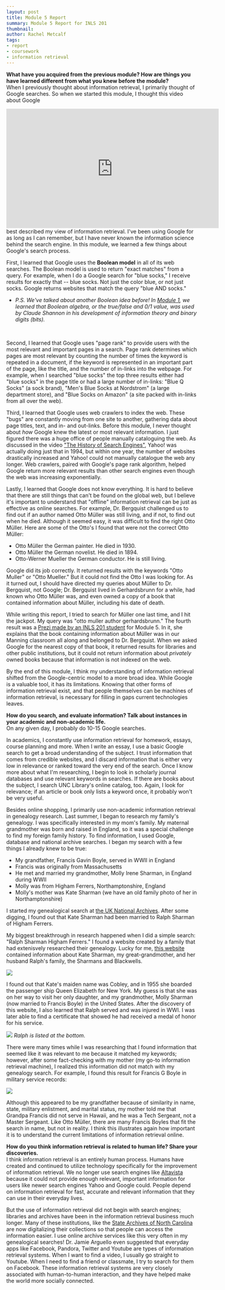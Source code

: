 ```yaml
---
layout: post
title: Module 5 Report
summary: Module 5 Report for INLS 201
thumbnail: 
author:	Rachel Metcalf
tags:
- report
- coursework
- information retrieval
---
```

<strong>What have you acquired from the previous module? How are things you have learned different from what you knew before the module?</strong><br>
When I previously thought about information retrieval, I primarily thought of Google searches. So when we started this module, I thought this video about Google<br>
<iframe width="560" height="315" src="https://www.youtube.com/embed/mTBShTwCnD4" frameborder="0" allowfullscreen>video</iframe><br>
best described my view of information retrieval. I've been using Google for as long as I can remember, but I have never known the information science behind the search engine. In this module, we learned a few things about Google's search process.<br>

First, I learned that Google uses the <strong>Boolean model</strong> in all of its web searches. The Boolean model is used to return "exact matches" from a query. For example, when I do a Google search for "blue socks," I receive results for exactly that -- blue socks. Not just the color blue, or not just socks. Google returns websites that match the query "blue AND socks."<br>

* <em>P.S. We've talked about another Boolean idea before! In <a href="http://rcmetcalf.github.io/2015/09/03/module-1-report/">Module 1</a>, we learned that Boolean algebra, or the true/false and 0/1 value, was used by Claude Shannon in his development of information theory and binary digits (bits).</em>
<br>

Second, I learned that Google uses "page rank" to provide users with the most relevant and important pages in a search. Page rank determines which pages are most relevant by counting the number of times the keyword is repeated in a document, if the keyword is represented in an important part of the page, like the title, and the number of in-links into the webpage. For example, when I searched "blue socks" the top three results either had "blue socks" in the page title or had a large number of in-links: "Blue Q Socks" (a sock brand), "Men's Blue Socks at Nordstrom" (a large department store), and "Blue Socks on Amazon" (a site packed with in-links from all over the web).<br>

Third, I learned that Google uses web crawlers to index the web. These "bugs" are constantly moving from one site to another, gathering data about page titles, text, and in- and out-links. Before this module, I never thought about <em>how</em> Google knew the latest or most relevant information. I just figured there was a huge office of people manually cataloguing the web. As discussed in the video <a href="https://youtu.be/VWQ34lEsd0c">"The History of Search Engines"</a>, Yahoo! was actually doing just that in 1994, but within one year, the number of websites drastically increased and Yahoo! could not manually catalogue the web any longer. Web crawlers, paired with Google's page rank algorithm, helped Google return more relevant results than other search engines even though the web was increasing exponentially.<br>

Lastly, I learned that Google does not know everything. It is hard to believe that there are still things that can't be found on the global web, but I believe it's important to understand that "offline" information retrieval can be just as effective as online searches. For example, Dr. Bergquist challenged us to find out if an author named Otto Müller was still living, and if not, to find out when he died. Although it seemed easy, it was difficult to find the right Otto Müller. Here are some of the Otto's I found that were not the correct Otto Müller:<br>

* Otto Müller the German painter. He died in 1930.<br>
* Otto Müller the German novelist. He died in 1894.<br>
* Otto-Werner Mueller the German conductor. He is still living.<br>

Google did its job correctly. It returned results with the keywords "Otto Muller" or "Otto Mueller." But it could not find the Otto I was looking for. As it turned out, I should have directed my queries about Müller to Dr. Bergquist, not Google; Dr. Bergquist lived in Gerhardsbrunn for a while, had known who Otto Müller was, and even owned a copy of a book that contained information about Müller, including his date of death.

While writing this report, I tried to search for Müller one last time, and I hit the jackpot. My query was "otto muller author gerhardsbrunn." The fourth result was a <a href="https://prezi.com/7lqg53fybtch/module-5-report/">Prezi made by an INLS 201 student</a> for Module 5. In it, she explains that the book containing information about Müller was in our Manning classroom all along and belonged to Dr. Bergquist. When we asked Google for the nearest copy of that book, it returned results for libraries and other public institutions, but it could not return information about <em>privately</em> owned books because that information is not indexed on the web.

By the end of this module, I think my understanding of information retrieval shifted from the Google-centric model to a more broad idea. While Google is a valuable tool, it has its limitations. Knowing that other forms of information retrieval exist, and that people themselves can be machines of information retrieval, is necessary for filling in gaps current technologies leaves.

<strong>How do you search, and evaluate information? Talk about instances in your academic and non-academic life.</strong><br>
On any given day, I probably do 10-15 Google searches.<br>

In academics, I constantly use information retrieval for homework, essays, course planning and more. When I write an essay, I use a basic Google search to get a broad understanding of the subject. I trust information that comes from credible websites, and I discard information that is either very low in relevance or ranked toward the very end of the search. Once I know more about what I'm researching, I begin to look in scholarly journal databases and use relevant keywords in searches. If there are books about the subject, I search UNC Library's online catalog, too. Again, I look for relevance; if an article or book only lists a keyword once, it probably won't be very useful.<br>

Besides online shopping, I primarily use non-academic information retrieval in genealogy research. Last summer, I began to research my family's genealogy. I was specifically interested in my mom's family. My maternal grandmother was born and raised in England, so it was a special challenge to find my foreign family history. To find information, I used Google, database and national archive searches. I began my search with a few things I already knew to be true:<br>
* My grandfather, Francis Gavin Boyle, served in WWII in England<br>
* Francis was originally from Massachusetts<br>
* He met and married my grandmother, Molly Irene Sharman, in England during WWII<br>
* Molly was from Higham Ferrers, Northamptonshire, England<br>
* Molly's mother was Kate Sharman (we have an old family photo of her in Northamptonshire)<br>

I started my genealogical search at <a href="http://www.nationalarchives.gov.uk/">the UK National Archives</a>. After some digging, I found out that Kate Sharman had been married to Ralph Sharman of Higham Ferrers.

My biggest breakthrough in research happened when I did a simple search: "Ralph Sharman Higham Ferrers." I found a website created by a family that had extenisvely researched their genealogy. Lucky for me, <a href="http://jones3995.tripod.com/blackwellsullivan/blackwell.html">this website</a> contained information about Kate Sharman, my great-grandmother, and her husband Ralph's family, the Sharmans and Blackwells. 

<img src="https://cloud.githubusercontent.com/assets/13002608/10810953/09fbb508-7ddd-11e5-8c47-115d19d71ca4.png">

I found out that Kate's maiden name was Cobley, and in 1955 she boarded the passenger ship Queen Elizabeth for New York. My guess is that she was on her way to visit her only daughter, and my grandmother, Molly Sharman (now married to Francis Boyle) in the United States. After the discovery of this website, I also learned that Ralph served and was injured in WWI. I was later able to find a certificate that showed he had received a medal of honor for his service.<br>

<img src="https://cloud.githubusercontent.com/assets/13002608/10810830/375f7964-7ddb-11e5-960d-5b114d041451.png">
<em>Ralph is listed at the bottom.</em>

There were many times while I was researching that I found information that seemed like it was relevant to me because it matched my keywords; however, after some fact-checking with my mother (my go-to information retrieval machine), I realized this information did not match with my genealogy search. For example, I found this result for Francis G Boyle in military service records:<br>

<img src="https://cloud.githubusercontent.com/assets/13002608/10810819/05f5390e-7ddb-11e5-8521-9cd02589c9e2.png"><br>

Although this appeared to be my grandfather because of similarity in name, state, military enlistment, and marital status, my mother told me that Grandpa Francis did not serve in Hawaii, and he was a Tech Sergeant, not a Master Sergeant. Like Otto Müller, there are many Francis Boyles that fit the search in name, but not in reality. I think this illustrates again how important it is to understand the current limitations of information retrieval online.<br>

<strong>How do you think information retrieval is related to human life? Share your discoveries.</strong><br>
I think information retrieval is an entirely human process. Humans have created and continued to utilize technology specifically for the improvement of information retrieval. We no longer use search engines like <a href="https://youtu.be/Sr3bWDBWnPE">Altavista</a> because it could not provide enough relevant, important information for users like newer search engines Yahoo and Google could. People depend on information retrieval for fast, accurate and relevant information that they can use in their everyday lives.

But the use of information retrieval did not begin with search engines; libraries and archives have been in the information retrieval business much longer. Many of these institutions, like the <a href="http://archives.ncdcr.gov/">State Archives of North Carolina</a> are now digitalizing their collections so that people can access the information easier. I use online archive services like this very often in my genealogical searches! Dr. Jamie Arguello even suggested that everyday apps like Facebook, Pandora, Twitter and Youtube are types of information retrieval systems. When I want to find a video, I usually go straight to Youtube. When I need to find a friend or classmate, I try to search for them on Facebook. These information retrieval systems are very closely associated with human-to-human interaction, and they have helped make the world more socially connected.

